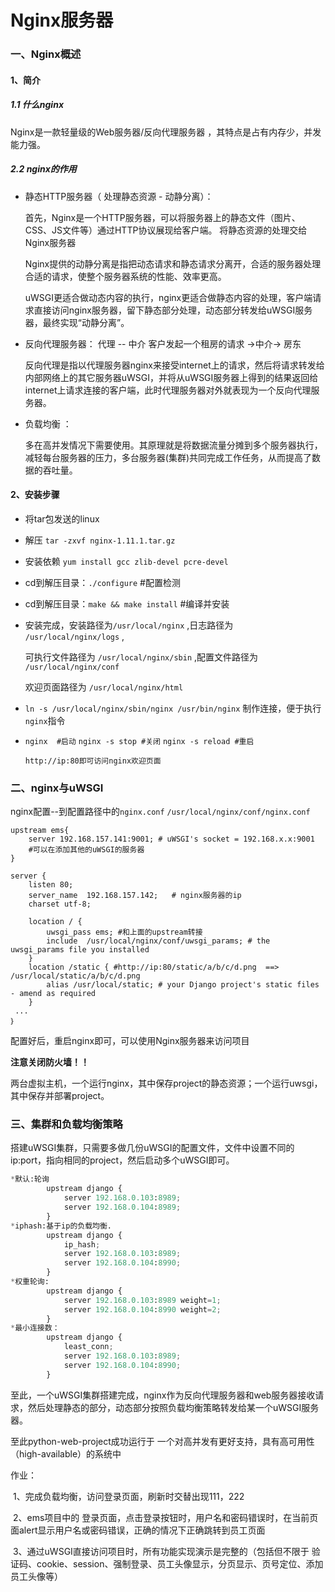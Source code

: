 # Nginx服务器

### 一、Nginx概述

#### 1、简介

##### 1.1 什么nginx

Nginx是一款轻量级的Web服务器/反向代理服务器 ，其特点是占有内存少，并发能力强。



##### 2.2 nginx的作用

- 静态HTTP服务器（ 处理静态资源 - 动静分离）： 

  首先，Nginx是一个HTTP服务器，可以将服务器上的静态文件（图片、CSS、JS文件等）通过HTTP协议展现给客户端。   将静态资源的处理交给Nginx服务器

  Nginx提供的动静分离是指把动态请求和静态请求分离开，合适的服务器处理合适的请求，使整个服务器系统的性能、效率更高。 

  uWSGI更适合做动态内容的执行，nginx更适合做静态内容的处理，客户端请求直接访问nginx服务器，留下静态部分处理，动态部分转发给uWSGI服务器，最终实现“动静分离”。


- 反向代理服务器：  代理 -- 中介      客户发起一个租房的请求 ->中介-> 房东

  反向代理是指以代理服务器nginx来接受internet上的请求，然后将请求转发给内部网络上的其它服务器uWSGI，并将从uWSGI服务器上得到的结果返回给internet上请求连接的客户端，此时代理服务器对外就表现为一个反向代理服务器。


- 负载均衡 ：

  多在高并发情况下需要使用。其原理就是将数据流量分摊到多个服务器执行，减轻每台服务器的压力，多台服务器(集群)共同完成工作任务，从而提高了数据的吞吐量。 



#### 2、安装步骤

- 将tar包发送的linux

- 解压 `tar -zxvf nginx-1.11.1.tar.gz` 

- 安装依赖 `yum install gcc zlib-devel pcre-devel`   

- cd到解压目录：`./configure`    #配置检测

- cd到解压目录：`make && make install`  #编译并安装

- 安装完成，安装路径为`/usr/local/nginx`   ,日志路径为 `/usr/local/nginx/logs` ,

  可执行文件路径为 `/usr/local/nginx/sbin` ,配置文件路径为 `/usr/local/nginx/conf`

  欢迎页面路径为 `/usr/local/nginx/html`

- `ln -s /usr/local/nginx/sbin/nginx /usr/bin/nginx` 制作连接，便于执行`nginx`指令

- `nginx  #启动` 
  `nginx -s stop #关闭`
  `nginx -s reload #重启`

  `http://ip:80即可访问nginx欢迎页面`



### 二、nginx与uWSGI  

nginx配置--到配置路径中的`nginx.conf`      `/usr/local/nginx/conf/nginx.conf` 

```
upstream ems{
	server 192.168.157.141:9001; # uWSGI's socket = 192.168.x.x:9001
	#可以在添加其他的uWSGI的服务器
}

server {
	listen 80;
	server_name  192.168.157.142;   # nginx服务器的ip
	charset utf-8;
	
	location / {
		uwsgi_pass ems; #和上面的upstream转接  
		include  /usr/local/nginx/conf/uwsgi_params; # the uwsgi_params file you installed
	}	
	location /static { #http://ip:80/static/a/b/c/d.png  ==> /usr/local/static/a/b/c/d.png	
		alias /usr/local/static; # your Django project's static files - amend as required
	}
 ...
｝
```

配置好后，重启nginx即可，可以使用Nginx服务器来访问项目

**注意关闭防火墙！！**

两台虚拟主机，一个运行nginx，其中保存project的静态资源；一个运行uwsgi，其中保存并部署project。



### 三、集群和负载均衡策略

搭建uWSGI集群，只需要多做几份uWSGI的配置文件，文件中设置不同的ip:port，指向相同的project，然后启动多个uWSGI即可。

```python
*默认:轮询
		upstream django {
			server 192.168.0.103:8989;   
			server 192.168.0.104:8989;
		}
*iphash:基于ip的负载均衡.
		upstream django {
			ip_hash;
			server 192.168.0.103:8989;
			server 192.168.0.104:8990;
		}
*权重轮询:
        upstream django {
			server 192.168.0.103:8989 weight=1;   
			server 192.168.0.104:8990 weight=2;   
		}
*最小连接数：
		upstream django {
			least_conn;   
			server 192.168.0.103:8989;
			server 192.168.0.104:8990;
		}
```

至此，一个uWSGI集群搭建完成，nginx作为反向代理服务器和web服务器接收请求，然后处理静态的部分，动态部分按照负载均衡策略转发给某一个uWSGI服务器。

至此python-web-project成功运行于 一个对高并发有更好支持，具有高可用性（high-available）的系统中





作业：

​	1、完成负载均衡，访问登录页面，刷新时交替出现111，222

​	2、ems项目中的 登录页面，点击登录按钮时，用户名和密码错误时，在当前页面alert显示用户名或密码错误，正确的情况下正确跳转到员工页面

​	3、通过uWSGI直接访问项目时，所有功能实现演示是完整的（包括但不限于 验证码、cookie、session、强制登录、员工头像显示，分页显示、页号定位、添加员工头像等）